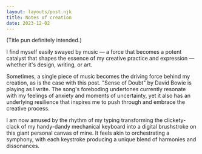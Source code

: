 ```yaml
---
layout: layouts/post.njk
title: Notes of creation
date: 2023-12-02
---
```

(Title pun definitely intended.)

I find myself easily swayed by music — a force that becomes a potent catalyst that shapes the essence of my creative practice and expression — whether it's design, writing, or art.

Sometimes, a single piece of music becomes the driving force behind my creation, as is the case with this post. "Sense of Doubt" by David Bowie is playing as I write. The song's foreboding undertones currently resonate with my feelings of anxiety and moments of uncertainty, yet it also has an underlying resilience that inspires me to push through and embrace the creative process.

I am now amused by the rhythm of my typing transforming the clickety-clack of my handy-dandy mechanical keyboard into a digital brushstroke on this giant personal canvas of mine. It feels akin to orchestrating a symphony, with each keystroke producing a unique blend of harmonies and dissonances.